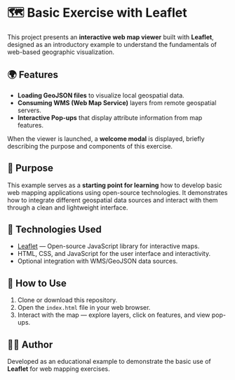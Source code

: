 # 🗺️ Basic Exercise with Leaflet

This project presents an **interactive web map viewer** built with **Leaflet**, designed as an introductory example to understand the fundamentals of web-based geographic visualization.

## 🌍 Features

- **Loading GeoJSON files** to visualize local geospatial data.  
- **Consuming WMS (Web Map Service)** layers from remote geospatial servers.  
- **Interactive Pop-ups** that display attribute information from map features.  

When the viewer is launched, a **welcome modal** is displayed, briefly describing the purpose and components of this exercise.

## 🎯 Purpose

This example serves as a **starting point for learning** how to develop basic web mapping applications using open-source technologies. It demonstrates how to integrate different geospatial data sources and interact with them through a clean and lightweight interface.

## 🧩 Technologies Used

- [Leaflet](https://leafletjs.com/) — Open-source JavaScript library for interactive maps.  
- HTML, CSS, and JavaScript for the user interface and interactivity.  
- Optional integration with WMS/GeoJSON data sources.

## 🚀 How to Use

1. Clone or download this repository.  
2. Open the `index.html` file in your web browser.  
3. Interact with the map — explore layers, click on features, and view pop-ups.  

## 👨‍💻 Author

Developed as an educational example to demonstrate the basic use of **Leaflet** for web mapping exercises.
